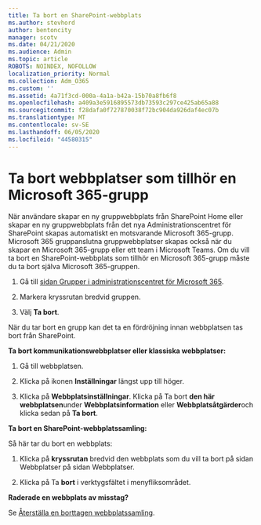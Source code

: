 ```yaml
---
title: Ta bort en SharePoint-webbplats
ms.author: stevhord
author: bentoncity
manager: scotv
ms.date: 04/21/2020
ms.audience: Admin
ms.topic: article
ROBOTS: NOINDEX, NOFOLLOW
localization_priority: Normal
ms.collection: Adm_O365
ms.custom: ''
ms.assetid: 4a71f3cd-000a-4a1a-b42a-15b70a8fb6f8
ms.openlocfilehash: a409a3e5916895573db73593c297ce425ab65a88
ms.sourcegitcommit: f28dafa0f727870038f72bc904da926daf4ec07b
ms.translationtype: MT
ms.contentlocale: sv-SE
ms.lasthandoff: 06/05/2020
ms.locfileid: "44580315"
---
```

# <a name="delete-sites-that-belong-to-a-microsoft-365-group"></a>Ta bort webbplatser som tillhör en Microsoft 365-grupp

När användare skapar en ny gruppwebbplats från SharePoint Home eller skapar en ny gruppwebbplats från det nya Administrationscentret för SharePoint skapas automatiskt en motsvarande Microsoft 365-grupp. Microsoft 365 gruppanslutna gruppwebbplatser skapas också när du skapar en Microsoft 365-grupp eller ett team i Microsoft Teams. Om du vill ta bort en SharePoint-webbplats som tillhör en Microsoft 365-grupp måste du ta bort själva Microsoft 365-gruppen. 
  
1. Gå till [sidan Grupper i administrationscentret för Microsoft 365](https://portal.office.com/adminportal/home#/groups).
    
2. Markera kryssrutan bredvid gruppen.
    
3. Välj **Ta bort**.
    
När du tar bort en grupp kan det ta en fördröjning innan webbplatsen tas bort från SharePoint.
  
**Ta bort kommunikationswebbplatser eller klassiska webbplatser:**

1. Gå till webbplatsen.
  
2. Klicka på ikonen **Inställningar** längst upp till höger. 
  
3. Klicka på **Webbplatsinställningar**. Klicka på Ta bort **den här webbplatsen**under **Webbplatsinformation** eller **Webbplatsåtgärder**och klicka sedan på **Ta bort**.
  
**Ta bort en SharePoint-webbplatssamling:**

Så här tar du bort en webbplats:
  
1. Klicka på **kryssrutan** bredvid den webbplats som du vill ta bort på sidan Webbplatser på sidan Webbplatser. 
    
2. Klicka på Ta **bort** i verktygsfältet i menyfliksområdet.
    
**Raderade en webbplats av misstag?**

Se [Återställa en borttagen webbplatssamling](https://go.microsoft.com/fwlink/?linkid=867660).
  

